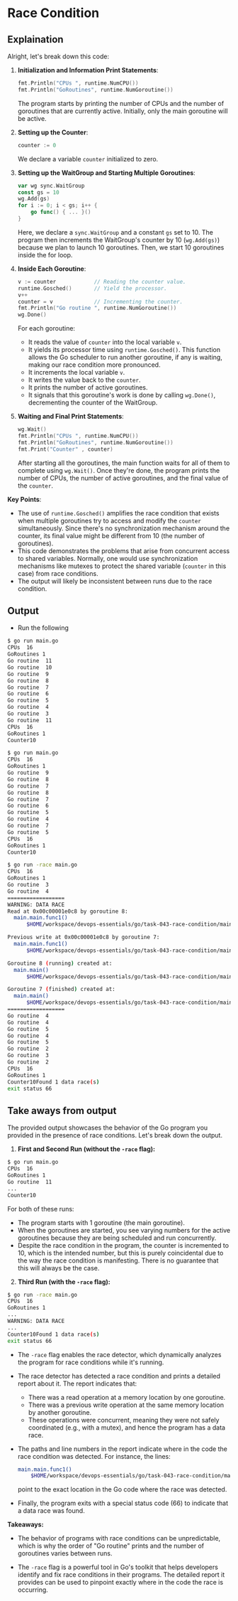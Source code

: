 # Race Condition

## Explaination

Alright, let's break down this code:

1. **Initialization and Information Print Statements**:

    ```go
    fmt.Println("CPUs ", runtime.NumCPU())
    fmt.Println("GoRoutines", runtime.NumGoroutine())
    ```

    The program starts by printing the number of CPUs and the number of goroutines that are currently active. Initially, only the main goroutine will be active.

2. **Setting up the Counter**:

    ```go
    counter := 0
    ```

    We declare a variable `counter` initialized to zero.

3. **Setting up the WaitGroup and Starting Multiple Goroutines**:

    ```go
    var wg sync.WaitGroup
    const gs = 10
    wg.Add(gs)
    for i := 0; i < gs; i++ {
        go func() { ... }()
    }

    ```
    Here, we declare a `sync.WaitGroup` and a constant `gs` set to 10. The program then increments the WaitGroup's counter by 10 (`wg.Add(gs)`) because we plan to launch 10 goroutines. Then, we start 10 goroutines inside the for loop.

4. **Inside Each Goroutine**:

    ```go
    v := counter            // Reading the counter value.
    runtime.Gosched()       // Yield the processor.
    v++
    counter = v             // Incrementing the counter.
    fmt.Println("Go routine ", runtime.NumGoroutine())
    wg.Done()
    ```

    For each goroutine:
    - It reads the value of `counter` into the local variable `v`.
    - It yields its processor time using `runtime.Gosched()`. This function allows the Go scheduler to run another goroutine, if any is waiting, making our race condition more pronounced.
    - It increments the local variable `v`.
    - It writes the value back to the `counter`.
    - It prints the number of active goroutines.
    - It signals that this goroutine's work is done by calling `wg.Done()`, decrementing the counter of the WaitGroup.

5. **Waiting and Final Print Statements**:

    ```go
    wg.Wait()
    fmt.Println("CPUs ", runtime.NumCPU())
    fmt.Println("GoRoutines", runtime.NumGoroutine())
    fmt.Print("Counter" , counter)
    ```

    After starting all the goroutines, the main function waits for all of them to complete using `wg.Wait()`. Once they're done, the program prints the number of CPUs, the number of active goroutines, and the final value of the `counter`.

**Key Points**:

- The use of `runtime.Gosched()` amplifies the race condition that exists when multiple goroutines try to access and modify the `counter` simultaneously. Since there's no synchronization mechanism around the counter, its final value might be different from 10 (the number of goroutines).
- This code demonstrates the problems that arise from concurrent access to shared variables. Normally, one would use synchronization mechanisms like mutexes to protect the shared variable (`counter` in this case) from race conditions.
- The output will likely be inconsistent between runs due to the race condition.

## Output

- Run the following

```bash
$ go run main.go
CPUs  16
GoRoutines 1
Go routine  11
Go routine  10
Go routine  9
Go routine  8
Go routine  7
Go routine  6
Go routine  5
Go routine  4
Go routine  3
Go routine  11
CPUs  16
GoRoutines 1
Counter10

$ go run main.go
CPUs  16
GoRoutines 1
Go routine  9
Go routine  8
Go routine  7
Go routine  8
Go routine  7
Go routine  6
Go routine  5
Go routine  4
Go routine  7
Go routine  5
CPUs  16
GoRoutines 1
Counter10

$ go run -race main.go 
CPUs  16
GoRoutines 1
Go routine  3
Go routine  4
==================
WARNING: DATA RACE
Read at 0x00c00001e0c8 by goroutine 8:
  main.main.func1()
      $HOME/workspace/devops-essentials/go/task-043-race-condition/main.go:19 +0x3c

Previous write at 0x00c00001e0c8 by goroutine 7:
  main.main.func1()
      $HOME/workspace/devops-essentials/go/task-043-race-condition/main.go:23 +0x68

Goroutine 8 (running) created at:
  main.main()
      $HOME/workspace/devops-essentials/go/task-043-race-condition/main.go:18 +0x244

Goroutine 7 (finished) created at:
  main.main()
      $HOME/workspace/devops-essentials/go/task-043-race-condition/main.go:18 +0x244
==================
Go routine  4
Go routine  4
Go routine  5
Go routine  4
Go routine  5
Go routine  2
Go routine  3
Go routine  2
CPUs  16
GoRoutines 1
Counter10Found 1 data race(s)
exit status 66
```

## Take aways from output

The provided output showcases the behavior of the Go program you provided in the presence of race conditions. Let's break down the output.

1. **First and Second Run (without the `-race` flag):**

```bash
$ go run main.go
CPUs  16
GoRoutines 1
Go routine  11
...
Counter10
```

For both of these runs:

- The program starts with 1 goroutine (the main goroutine).
- When the goroutines are started, you see varying numbers for the active goroutines because they are being scheduled and run concurrently.
- Despite the race condition in the program, the counter is incremented to 10, which is the intended number, but this is purely coincidental due to the way the race condition is manifesting. There is no guarantee that this will always be the case.

2. **Third Run (with the `-race` flag):**

```bash
$ go run -race main.go 
CPUs  16
GoRoutines 1
...
WARNING: DATA RACE
...
Counter10Found 1 data race(s)
exit status 66
```

- The `-race` flag enables the race detector, which dynamically analyzes the program for race conditions while it's running.
- The race detector has detected a race condition and prints a detailed report about it. The report indicates that:
  - There was a read operation at a memory location by one goroutine.
  - There was a previous write operation at the same memory location by another goroutine.
  - These operations were concurrent, meaning they were not safely coordinated (e.g., with a mutex), and hence the program has a data race.
- The paths and line numbers in the report indicate where in the code the race condition was detected. For instance, the lines:

  ```bash
  main.main.func1()
      $HOME/workspace/devops-essentials/go/task-043-race-condition/main.go:19 +0x3c
  ```

  point to the exact location in the Go code where the race was detected.
  
- Finally, the program exits with a special status code (66) to indicate that a data race was found.

**Takeaways:**

- The behavior of programs with race conditions can be unpredictable, which is why the order of "Go routine" prints and the number of goroutines varies between runs.
  
- The `-race` flag is a powerful tool in Go's toolkit that helps developers identify and fix race conditions in their programs. The detailed report it provides can be used to pinpoint exactly where in the code the race is occurring.
